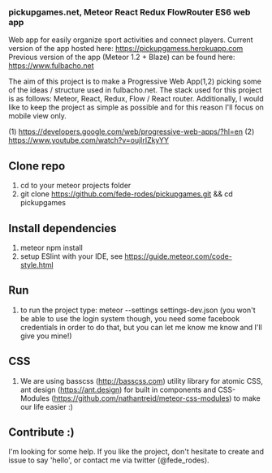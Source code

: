### pickupgames.net, Meteor React Redux FlowRouter ES6 web app
Web app for easily organize sport activities and connect players. Current version of the app hosted here: https://pickupgamess.herokuapp.com
Previous version of the app (Meteor 1.2 + Blaze) can be found here: https://www.fulbacho.net

The aim of this project is to make a Progressive Web App(1,2) picking
some of the ideas / structure used in fulbacho.net. The stack used for this
project is as follows: Meteor, React, Redux, Flow / React router.
Additionally, I would like to keep the project as simple as possible and for this
reason I'll focus on mobile view only.

(1) https://developers.google.com/web/progressive-web-apps/?hl=en
(2) https://www.youtube.com/watch?v=oujlrIZkyYY

## Clone repo
1. cd to your meteor projects folder
2. git clone https://github.com/fede-rodes/pickupgames.git && cd pickupgames

## Install dependencies
1. meteor npm install
2. setup ESlint with your IDE, see https://guide.meteor.com/code-style.html

## Run
1. to run the project type: meteor --settings settings-dev.json (you won't be able to use the login system though, you need some facebook credentials in order to do that, but you can let me know me know and I'll give you mine!)

## CSS
1. We are using basscss (http://basscss.com) utility library for atomic CSS, ant design (https://ant.design) for built in components and CSS-Modules (https://github.com/nathantreid/meteor-css-modules) to make our life easier :)

## Contribute :)
I'm looking for some help. If you like the project, don't hesitate to create and
issue to say 'hello', or contact me via twitter (@fede_rodes).
